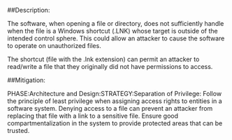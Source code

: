 ##Description:

The software, when opening a file or directory, does not sufficiently handle when the file is a Windows shortcut (.LNK) whose target is outside of the intended control sphere. This could allow an attacker to cause the software to operate on unauthorized files.

The shortcut (file with the .lnk extension) can permit an attacker to read/write a file that they originally did not have permissions to access.

##Mitigation:


PHASE:Architecture and Design:STRATEGY:Separation of Privilege:
Follow the principle of least privilege when assigning access rights to entities in a software system. Denying access to a file can prevent an attacker from replacing that file with a link to a sensitive file. Ensure good compartmentalization in the system to provide protected areas that can be trusted.

